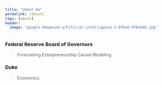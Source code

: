 ```yaml
---
title: "about me"
permalink: /about/
tags: [about]
header:
  image: "google-deepmind-artificial-intelligence-2-970x0-970x646.jpg"
---
```


### Federal Reserve Board of Governors
> Forecasting Entrepreneurship
> Causal Modeling

### Duke
> Economics
